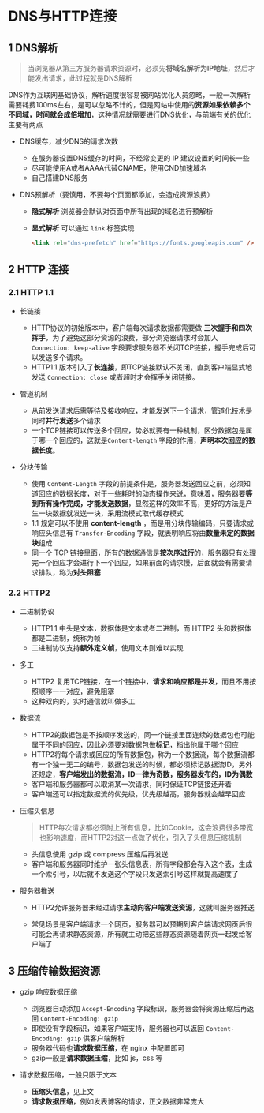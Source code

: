 # DNS与HTTP连接

## 1 DNS解析

> 当浏览器从第三方服务器请求资源时，必须先**将域名解析为IP地址**，然后才能发出请求，此过程就是DNS解析

DNS作为互联网基础协议，解析速度很容易被网站优化人员忽略，一般一次解析需要耗费100ms左右，是可以忽略不计的，但是网站中使用的**资源如果依赖多个不同域，时间就会成倍增加**，这种情况就需要进行DNS优化，与前端有关的优化主要有两点

- DNS缓存，减少DNS的请求次数

    - 在服务器设置DNS缓存的时间，不经常变更的 IP 建议设置的时间长一些
    - 尽可能使用A或者AAAA代替CNAME，使用CND加速域名
    - 自己搭建DNS服务

- DNS预解析（要慎用，不要每个页面都添加，会造成资源浪费）

    - **隐式解析** 浏览器会默认对页面中所有出现的域名进行预解析

    - **显式解析** 可以通过 `link` 标签实现

        ```html
        <link rel="dns-prefetch" href="https://fonts.googleapis.com" />
        ```

## 2 HTTP 连接

### 2.1 HTTP 1.1

- 长链接
    - HTTP协议的初始版本中，客户端每次请求数据都需要做 **三次握手和四次挥手**，为了避免这部分资源的浪费，部分浏览器请求时会加入 `Connection: keep-alive` 字段要求服务器不关闭TCP链接，握手完成后可以发送多个请求。
    - HTTP1.1 版本引入了**长连接**，即TCP链接默认不关闭，直到客户端显式地发送 `Connection: close` 或者超时才会挥手关闭链接。

- 管道机制
    - 从前发送请求后需等待及接收响应，才能发送下一个请求，管道化技术是同时**并行发送**多个请求
    - 一个TCP链接可以传送多个回应，势必就要有一种机制，区分数据包是属于哪一个回应的，这就是`Content-length` 字段的作用，**声明本次回应的数据长度**。

- 分块传输
    - 使用 `Content-Length` 字段的前提条件是，服务器发送回应之前，必须知道回应的数据长度，对于一些耗时的动态操作来说，意味着，服务器要**等到所有操作完成，才能发送数据**，显然这样的效率不高，更好的方法是产生一块数据就发送一块，采用流模式取代缓存模式
    - 1.1 规定可以不使用 **content-length** ，而是用分块传输编码，只要请求或响应头信息有 `Transfer-Encoding` 字段，就表明响应将由**数量未定的数据块**组成
    - 同一个 TCP 链接里面，所有的数据通信是**按次序进行**的，服务器只有处理完一个回应才会进行下一个回应，如果前面的请求慢，后面就会有需要请求排队，称为**对头阻塞**

### 2.2 HTTP2

- 二进制协议
    - HTTP1.1 中头是文本，数据体是文本或者二进制，而 HTTP2 头和数据体都是二进制，统称为帧
    - 二进制协议支持**额外定义帧**，使用文本则难以实现
- 多工
    - HTTP2 复用TCP链接，在一个链接中，**请求和响应都是并发**，而且不用按照顺序一一对应，避免阻塞
    - 这种双向的，实时通信就叫做多工

- 数据流
    - HTTP2的数据包是不按顺序发送的，同一个链接里面连续的数据包也可能属于不同的回应，因此必须要对数据包做**标记**，指出他属于哪个回应
    - HTTP2将每个请求或回应的所有数据包，称为一个数据流，每个数据流都有一个独一无二的编号，数据包发送的时候，都必须标记数据流ID，另外还规定，**客户端发出的数据流，ID一律为奇数，服务器发布的，ID为偶数**
    - 客户端和服务器都可以取消某一次请求，同时保证TCP链接还开着
    - 客户端还可以指定数据流的优先级，优先级越高，服务器就会越早回应

- 压缩头信息

    > HTTP每次请求都必须附上所有信息，比如Cookie，这会浪费很多带宽也影响速度，而HTTP2对这一点做了优化，引入了头信息压缩机制

    - 头信息使用 gzip 或 compress 压缩后再发送
    - 客户端和服务器同时维护一张头信息表，所有字段都会存入这个表，生成一个索引号，以后就不发送这个字段只发送索引号这样就提高速度了

- 服务器推送

    - HTTP2允许服务器未经过请求**主动向客户端发送资源**，这就叫服务器推送

    - 常见场景是客户端请求一个网页，服务器可以预期到客户端请求网页后很可能会再请求静态资源，所有就主动把这些静态资源随着网页一起发给客户端了

## 3 压缩传输数据资源

- gzip 响应数据压缩

    - 浏览器自动添加 `Accept-Encoding` 字段标识，服务器会将资源压缩后再返回  `Content-Encoding: gzip`
    - 即使没有字段标识，如果客户端支持，服务器也可以返回 `Content-Encoding: gzip` 供客户端解析
    - 服务器代码也**请求数据压缩**，在 nginx 中配置即可
    - gzip一般是**请求数据压缩**，比如 js，css 等

- 请求数据压缩，一般只限于文本
    - **压缩头信息**，见上文
    - **请求数据压缩**，例如发表博客的请求，正文数据非常庞大















































